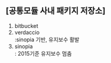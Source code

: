 
## [공통모듈 사내 패키지 저장소]

  1) bitbucket
  2) verdaccio <br/>
     :sinopia 기반, 유지보수 활발
  3) sinopia <br/>
     : 2015기준 유지보수 멈춤


